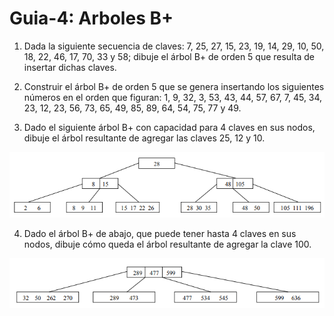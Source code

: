 # Guia-4: Arboles B+

1. Dada la siguiente secuencia de claves: 7, 25, 27, 15, 23, 19, 14, 29, 10, 50, 18, 22, 46, 17, 70, 33 y 58; dibuje el árbol B+ de orden 5 que resulta de insertar dichas claves.
   
2. Construir el árbol B+ de orden 5 que se genera insertando los siguientes números en el orden que figuran: 1, 9, 32, 3, 53, 43, 44, 57, 67, 7, 45, 34, 23, 12, 23, 56, 73, 65, 49, 85, 89, 64, 54, 75, 77 y 49.
   
3. Dado el siguiente árbol B+ con capacidad para 4 claves en sus nodos, dibuje el árbol resultante de agregar las claves 25, 12 y 10.

![Arbol 1][def1]

4. Dado el árbol B+ de abajo, que puede tener hasta 4 claves en sus nodos, dibuje cómo queda el árbol resultante de agregar la clave 100.

![Arbol 2][def2]

[def1]: imagenesGuia4/ArbolB1.png
[def2]: imagenesGuia4/ArbolB2.png
